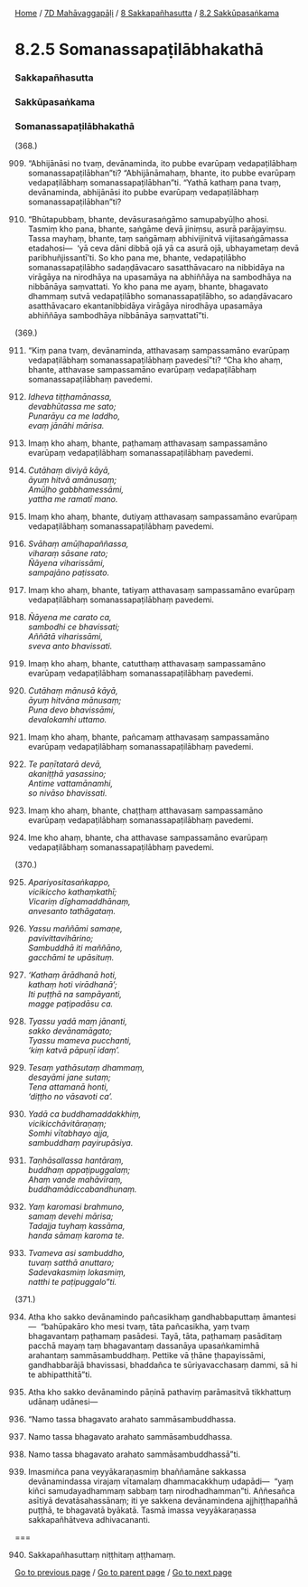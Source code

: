 
[Home](/) / [7D Mahāvaggapāḷi](/tipitaka/7D.md) / [8 Sakkapañhasutta](/tipitaka/7D/8.md) / [8.2 Sakkūpasaṅkama](/tipitaka/7D/8/8.2.md)

# 8.2.5 Somanassapaṭilābhakathā

### Sakkapañhasutta

### Sakkūpasaṅkama

### Somanassapaṭilābhakathā

(368.)

909. “Abhijānāsi no tvaṃ, devānaminda, ito pubbe evarūpaṃ vedapaṭilābhaṃ somanassapaṭilābhan”ti? “Abhijānāmahaṃ, bhante, ito pubbe evarūpaṃ vedapaṭilābhaṃ somanassapaṭilābhan”ti. “Yathā kathaṃ pana tvaṃ, devānaminda, abhijānāsi ito pubbe evarūpaṃ vedapaṭilābhaṃ somanassapaṭilābhan”ti?

910. “Bhūtapubbaṃ, bhante, devāsurasaṅgāmo samupabyūḷho ahosi. Tasmiṃ kho pana, bhante, saṅgāme devā jiniṃsu, asurā parājayiṃsu. Tassa mayhaṃ, bhante, taṃ saṅgāmaṃ abhivijinitvā vijitasaṅgāmassa etadahosi—  ‘yā ceva dāni dibbā ojā yā ca asurā ojā, ubhayametaṃ devā paribhuñjissantī’ti. So kho pana me, bhante, vedapaṭilābho somanassapaṭilābho sadaṇḍāvacaro sasatthāvacaro na nibbidāya na virāgāya na nirodhāya na upasamāya na abhiññāya na sambodhāya na nibbānāya saṃvattati. Yo kho pana me ayaṃ, bhante, bhagavato dhammaṃ sutvā vedapaṭilābho somanassapaṭilābho, so adaṇḍāvacaro asatthāvacaro ekantanibbidāya virāgāya nirodhāya upasamāya abhiññāya sambodhāya nibbānāya saṃvattatī”ti.

(369.)

911. “Kiṃ pana tvaṃ, devānaminda, atthavasaṃ sampassamāno evarūpaṃ vedapaṭilābhaṃ somanassapaṭilābhaṃ pavedesī”ti? “Cha kho ahaṃ, bhante, atthavase sampassamāno evarūpaṃ vedapaṭilābhaṃ somanassapaṭilābhaṃ pavedemi.

912. _Idheva tiṭṭhamānassa,_  
_devabhūtassa me sato;_  
_Punarāyu ca me laddho,_  
_evaṃ jānāhi mārisa._  


913. Imaṃ kho ahaṃ, bhante, paṭhamaṃ atthavasaṃ sampassamāno evarūpaṃ vedapaṭilābhaṃ somanassapaṭilābhaṃ pavedemi.

914. _Cutāhaṃ diviyā kāyā,_  
_āyuṃ hitvā amānusaṃ;_  
_Amūḷho gabbhamessāmi,_  
_yattha me ramatī mano._  


915. Imaṃ kho ahaṃ, bhante, dutiyaṃ atthavasaṃ sampassamāno evarūpaṃ vedapaṭilābhaṃ somanassapaṭilābhaṃ pavedemi.

916. _Svāhaṃ amūḷhapaññassa,_  
_viharaṃ sāsane rato;_  
_Ñāyena viharissāmi,_  
_sampajāno paṭissato._  


917. Imaṃ kho ahaṃ, bhante, tatiyaṃ atthavasaṃ sampassamāno evarūpaṃ vedapaṭilābhaṃ somanassapaṭilābhaṃ pavedemi.

918. _Ñāyena me carato ca,_  
_sambodhi ce bhavissati;_  
_Aññātā viharissāmi,_  
_sveva anto bhavissati._  


919. Imaṃ kho ahaṃ, bhante, catutthaṃ atthavasaṃ sampassamāno evarūpaṃ vedapaṭilābhaṃ somanassapaṭilābhaṃ pavedemi.

920. _Cutāhaṃ mānusā kāyā,_  
_āyuṃ hitvāna mānusaṃ;_  
_Puna devo bhavissāmi,_  
_devalokamhi uttamo._  


921. Imaṃ kho ahaṃ, bhante, pañcamaṃ atthavasaṃ sampassamāno evarūpaṃ vedapaṭilābhaṃ somanassapaṭilābhaṃ pavedemi.

922. _Te paṇītatarā devā,_  
_akaniṭṭhā yasassino;_  
_Antime vattamānamhi,_  
_so nivāso bhavissati._  


923. Imaṃ kho ahaṃ, bhante, chaṭṭhaṃ atthavasaṃ sampassamāno evarūpaṃ vedapaṭilābhaṃ somanassapaṭilābhaṃ pavedemi.

924. Ime kho ahaṃ, bhante, cha atthavase sampassamāno evarūpaṃ vedapaṭilābhaṃ somanassapaṭilābhaṃ pavedemi.

(370.)

925. _Apariyositasaṅkappo,_  
_vicikiccho kathaṃkathī;_  
_Vicariṃ dīghamaddhānaṃ,_  
_anvesanto tathāgataṃ._  


926. _Yassu maññāmi samaṇe,_  
_pavivittavihārino;_  
_Sambuddhā iti maññāno,_  
_gacchāmi te upāsituṃ._  


927. _‘Kathaṃ ārādhanā hoti,_  
_kathaṃ hoti virādhanā’;_  
_Iti puṭṭhā na sampāyanti,_  
_magge paṭipadāsu ca._  


928. _Tyassu yadā maṃ jānanti,_  
_sakko devānamāgato;_  
_Tyassu mameva pucchanti,_  
_‘kiṃ katvā pāpuṇī idaṃ’._  


929. _Tesaṃ yathāsutaṃ dhammaṃ,_  
_desayāmi jane sutaṃ;_  
_Tena attamanā honti,_  
_‘diṭṭho no vāsavoti ca’._  


930. _Yadā ca buddhamaddakkhiṃ,_  
_vicikicchāvitāraṇaṃ;_  
_Somhi vītabhayo ajja,_  
_sambuddhaṃ payirupāsiya._  


931. _Taṇhāsallassa hantāraṃ,_  
_buddhaṃ appaṭipuggalaṃ;_  
_Ahaṃ vande mahāvīraṃ,_  
_buddhamādiccabandhunaṃ._  


932. _Yaṃ karomasi brahmuno,_  
_samaṃ devehi mārisa;_  
_Tadajja tuyhaṃ kassāma,_  
_handa sāmaṃ karoma te._  


933. _Tvameva asi sambuddho,_  
_tuvaṃ satthā anuttaro;_  
_Sadevakasmiṃ lokasmiṃ,_  
_natthi te paṭipuggalo”ti._  


(371.)

934. Atha kho sakko devānamindo pañcasikhaṃ gandhabbaputtaṃ āmantesi—  “bahūpakāro kho mesi tvaṃ, tāta pañcasikha, yaṃ tvaṃ bhagavantaṃ paṭhamaṃ pasādesi. Tayā, tāta, paṭhamaṃ pasāditaṃ pacchā mayaṃ taṃ bhagavantaṃ dassanāya upasaṅkamimhā arahantaṃ sammāsambuddhaṃ. Pettike vā ṭhāne ṭhapayissāmi, gandhabbarājā bhavissasi, bhaddañca te sūriyavacchasaṃ dammi, sā hi te abhipatthitā”ti.

935. Atha kho sakko devānamindo pāṇinā pathaviṃ parāmasitvā tikkhattuṃ udānaṃ udānesi—

936. “Namo tassa bhagavato arahato sammāsambuddhassa.

937. Namo tassa bhagavato arahato sammāsambuddhassa.

938. Namo tassa bhagavato arahato sammāsambuddhassā”ti.

939. Imasmiñca pana veyyākaraṇasmiṃ bhaññamāne sakkassa devānamindassa virajaṃ vītamalaṃ dhammacakkhuṃ udapādi—  “yaṃ kiñci samudayadhammaṃ sabbaṃ taṃ nirodhadhamman”ti. Aññesañca asītiyā devatāsahassānaṃ; iti ye sakkena devānamindena ajjhiṭṭhapañhā puṭṭhā, te bhagavatā byākatā. Tasmā imassa veyyākaraṇassa sakkapañhātveva adhivacananti.

===

940. Sakkapañhasuttaṃ niṭṭhitaṃ aṭṭhamaṃ.



[Go to previous page](/tipitaka/7D/8/8.2/8.2.4.md) / [Go to parent page](/tipitaka/7D/8/8.2.md) / [Go to next page](/tipitaka/7D/9.md)


